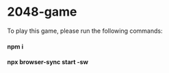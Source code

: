 # 2048-game

To play this game, please run the following commands:

#### npm i
#### npx browser-sync start -sw
